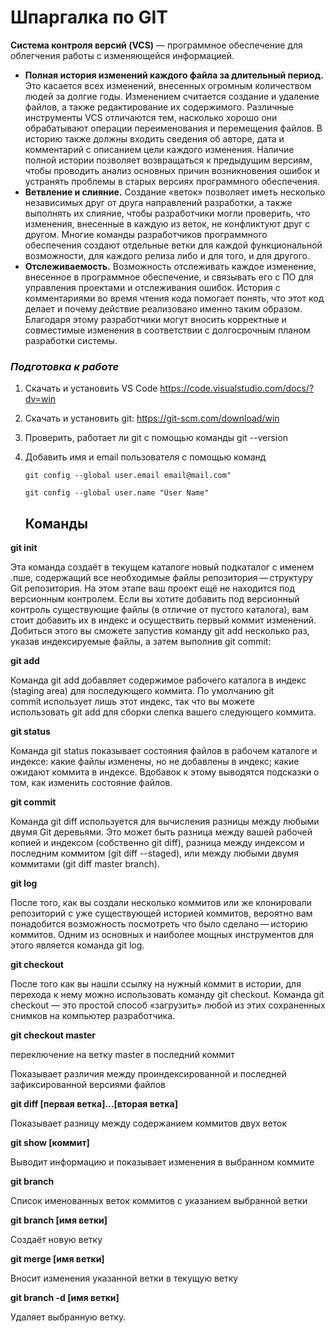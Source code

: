 # Шпаргалка по GIT
**Cистема контроля версий (VCS)** — программное обеспечение для облегчения работы с изменяющейся информацией.
* **Полная история изменений каждого файла за длительный период.** Это касается всех изменений, внесенных огромным количеством людей за долгие годы. Изменением считается создание и удаление файлов, а также редактирование их содержимого. Различные инструменты VCS отличаются тем, насколько хорошо они обрабатывают операции переименования и перемещения файлов. В историю также должны входить сведения об авторе, дата и комментарий с описанием цели каждого изменения. Наличие полной истории позволяет возвращаться к предыдущим версиям, чтобы проводить анализ основных причин возникновения ошибок и устранять проблемы в старых версиях программного обеспечения.
* **Ветвление и слияние.** Создание «веток» позволяет иметь несколько независимых друг от друга направлений разработки, а также выполнять их слияние, чтобы разработчики могли проверить, что изменения, внесенные в каждую из веток, не конфликтуют друг с другом. Многие команды разработчиков программного обеспечения создают отдельные ветки для каждой функциональной возможности, для каждого релиза либо и для того, и для другого. 
* **Отслеживаемость.** Возможность отслеживать каждое изменение, внесенное в программное обеспечение, и связывать его с ПО для управления проектами и отслеживания ошибок. История с комментариями во время чтения кода помогает понять, что этот код делает и почему действие реализовано именно таким образом. Благодаря этому разработчики могут вносить корректные и совместимые изменения в соответствии с долгосрочным планом разработки системы.

### *Подготовка к работе*
1. Скачать и установить VS Code https://code.visualstudio.com/docs/?dv=win
2. Скачать и установить git: https://git-scm.com/download/win
3. Проверить, работает ли git  с помощью команды 
git --version
4. Добавить имя и email пользователя с помощью команд

    `git config --global user.email email@mail.com"`

    `git config --global user.name "User Name"`

    ## Команды

**git init**

Эта команда создаёт в текущем каталоге новый подкаталог с именем .пше, содержащий все необходимые файлы репозитория — структуру Git репозитория. На этом этапе ваш проект ещё не находится под версионным контролем.
Если вы хотите добавить под версионный контроль существующие файлы (в отличие от пустого каталога), вам стоит добавить их в индекс и осуществить первый коммит изменений. Добиться этого вы сможете запустив команду git add несколько раз, указав индексируемые файлы, а затем выполнив git commit:

**git add**

Команда git add добавляет содержимое рабочего каталога в индекс (staging area) для последующего коммита. По умолчанию git commit использует лишь этот индекс, так что вы можете использовать git add для сборки слепка вашего следующего коммита.

**git status**

Команда git status показывает состояния файлов в рабочем каталоге и индексе: какие файлы изменены, но не добавлены в индекс; какие ожидают коммита в индексе. Вдобавок к этому выводятся подсказки о том, как изменить состояние файлов.

**git commit**

Команда git diff используется для вычисления разницы между любыми двумя Git деревьями. Это может быть разница между вашей рабочей копией и индексом (собственно git diff), разница между индексом и последним коммитом (git diff --staged), или между любыми двумя коммитами (git diff master branch).

**git log**

После того, как вы создали несколько коммитов или же клонировали репозиторий с уже существующей историей коммитов, вероятно вам понадобится возможность посмотреть что было сделано — историю коммитов. Одним из основных и наиболее мощных инструментов для этого является команда git log.

**git checkout**

После того как вы нашли ссылку на нужный коммит в истории, для перехода к нему можно использовать команду git checkout. Команда git checkout — это простой способ «загрузить» любой из этих сохраненных снимков на компьютер разработчика.

**git checkout master**

переключение на ветку master в последний коммит

Показывает различия между проиндексированной и последней зафиксированной версиями файлов

**git diff [первая ветка]...[вторая ветка]**

Показывает разницу между содержанием коммитов двух веток

**git show [коммит]**

Выводит информацию и показывает изменения в выбранном коммите

**git branch**

Список именованных веток коммитов с указанием выбранной ветки

**git branch [имя ветки]**

Создаёт новую ветку

**git merge [имя ветки]**

Вносит изменения указанной ветки в текущую ветку

**git branch -d [имя ветки]**

Удаляет выбранную ветку.